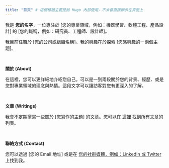 ```yaml
---
title: "首頁" # 這個標題主要是給 Hugo 內部使用，不太會直接顯示在頁面上
---
```


我是 **您的名字**，一位專注於 [您的專業領域，例如：機器學習、軟體工程、產品設計] 的 [您的職稱，例如：研究員、工程師、設計師]。

我目前任職於 [您的公司或組織名稱]。我的興趣在於探索 [您感興趣的一兩個主題]。

</br>

**關於 (About)**

在這裡，您可以更詳細地介紹您自己。可以是一到兩段關於您的背景、經歷、或是您對專業領域的理念與熱情。這段文字可以讓訪客對您有更深入的了解。

</br>

**文章 (Writings)**

我會不定期撰寫一些關於 [您寫作的主題] 的文章。您可以在 [這裡](/posts) 找到所有文章的列表。

</br>

**聯絡方式 (Contact)**

您可以透過 [您的 Email 地址] 或是在 [您的社群媒體，例如：LinkedIn 或 Twitter](您的社群媒體連結) 上找到我。